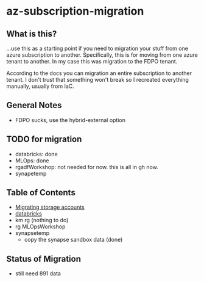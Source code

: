 # az-subscription-migration

## What is this?  

...use this as a starting point if you need to migration your stuff from one azure subscription to another.  Specifically, this is for moving from one azure tenant to another.  In my case this was migration to the FDPO tenant. 

According to the docs you can migration an entire subscription to another tenant.  I don't trust that something won't break so I recreated everything manually, usually from IaC.  

## General Notes

* FDPO sucks, use the hybrid-external option


## TODO for migration

* databricks:  done
* MLOps:  done
* rgadfWorkshop:  not needed for now.  this is all in gh now. 
* synapetemp 


## Table of Contents

* [Migrating storage accounts](storage.md)
* [databricks](databricks.md)
* km rg (nothing to do)
* rg MLOpsWorkshop
* synapsetemp 
  * copy the synapse sandbox data (done)



## Status of Migration

* still need 891 data

